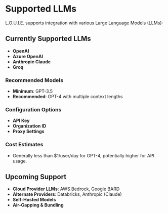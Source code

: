# Supported LLMs

L.O.U.I.E. supports integration with various Large Language Models (LLMs):

## Currently Supported LLMs

- **OpenAI**
- **Azure OpenAI**
- **Anthropic Claude**
- **Groq**

### Recommended Models

- **Minimum**: GPT-3.5
- **Recommended**: GPT-4 with multiple context lengths

### Configuration Options

- **API Key**
- **Organization ID**
- **Proxy Settings**

### Cost Estimates

- Generally less than $1/user/day for GPT-4, potentially higher for API usage.

## Upcoming Support

- **Cloud Provider LLMs**: AWS Bedrock, Google BARD
- **Alternate Providers**: Databricks, Anthropic (Claude)
- **Self-Hosted Models**
- **Air-Gapping & Bundling**


